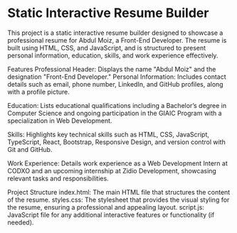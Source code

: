 # Static Interactive Resume Builder
This project is a static interactive resume builder designed to showcase a professional resume for Abdul Moiz, a Front-End Developer. The resume is built using HTML, CSS, and JavaScript, and is structured to present personal information, education, skills, and work experience effectively.

Features
Professional Header: Displays the name "Abdul Moiz" and the designation "Front-End Developer."
Personal Information: Includes contact details such as email, phone number, LinkedIn, and GitHub profiles, along with a profile picture.

Education: Lists educational qualifications including a Bachelor’s degree in Computer Science and ongoing participation in the GIAIC Program with a specialization in Web Development.

Skills: Highlights key technical skills such as HTML, CSS, JavaScript, TypeScript, React, Bootstrap, Responsive Design, and version control with Git and GitHub.

Work Experience: Details work experience as a Web Development Intern at CODXO and an upcoming internship at Zidio Development, showcasing relevant tasks and responsibilities.

Project Structure
index.html: The main HTML file that structures the content of the resume.
styles.css: The stylesheet that provides the visual styling for the resume, ensuring a professional and appealing layout.
script.js: JavaScript file for any additional interactive features or functionality (if needed).